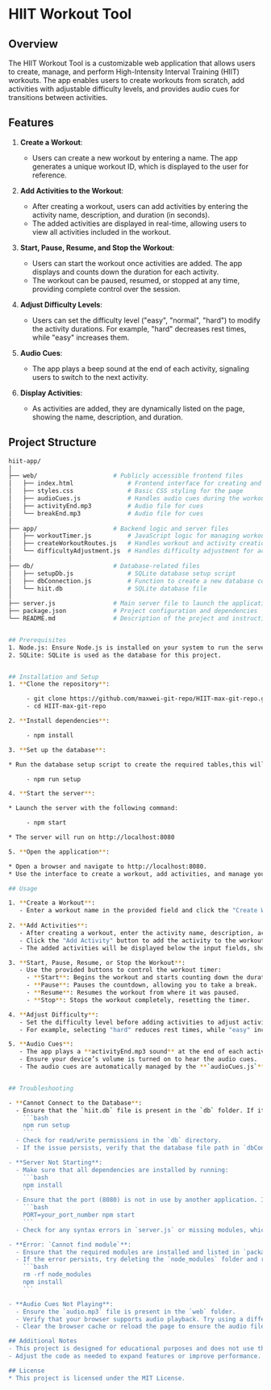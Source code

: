 # HIIT Workout Tool

## Overview
The HIIT Workout Tool is a customizable web application that allows users to create, manage, and perform High-Intensity Interval Training (HIIT) workouts. The app enables users to create workouts from scratch, add activities with adjustable difficulty levels, and provides audio cues for transitions between activities.

## Features
1. **Create a Workout**: 
   - Users can create a new workout by entering a name. The app generates a unique workout ID, which is displayed to the user for reference.

2. **Add Activities to the Workout**: 
   - After creating a workout, users can add activities by entering the activity name, description, and duration (in seconds).
   - The added activities are displayed in real-time, allowing users to view all activities included in the workout.

3. **Start, Pause, Resume, and Stop the Workout**: 
   - Users can start the workout once activities are added. The app displays and counts down the duration for each activity.
   - The workout can be paused, resumed, or stopped at any time, providing complete control over the session.

4. **Adjust Difficulty Levels**: 
   - Users can set the difficulty level ("easy", "normal", "hard") to modify the activity durations. For example, "hard" decreases rest times, while "easy" increases them.

5. **Audio Cues**: 
   - The app plays a beep sound at the end of each activity, signaling users to switch to the next activity.

6. **Display Activities**: 
   - As activities are added, they are dynamically listed on the page, showing the name, description, and duration.

## Project Structure
```bash
hiit-app/
│
├── web/                     # Publicly accessible frontend files
│   ├── index.html               # Frontend interface for creating and starting workouts
│   ├── styles.css               # Basic CSS styling for the page
│   ├── audioCues.js             # Handles audio cues during the workout
│   ├── activityEnd.mp3          # Audio file for cues
│   └── breakEnd.mp3             # Audio file for cues
│
├── app/                     # Backend logic and server files
│   ├── workoutTimer.js          # JavaScript logic for managing workout timers
│   ├── createWorkoutRoutes.js   # Handles workout and activity creation routes
│   └── difficultyAdjustment.js  # Handles difficulty adjustment for activities
│
├── db/                      # Database-related files
│   ├── setupDb.js               # SQLite database setup script
│   ├── dbConnection.js          # Function to create a new database connection
│   └── hiit.db                  # SQLite database file
│    
├── server.js                # Main server file to launch the application
├── package.json             # Project configuration and dependencies
└── README.md                # Description of the project and instructions


## Prerequisites
1. Node.js: Ensure Node.js is installed on your system to run the server and backend scripts.
2. SQLite: SQLite is used as the database for this project.


## Installation and Setup
1. **Clone the repository**:

     - git clone https://github.com/maxwei-git-repo/HIIT-max-git-repo.git
     - cd HIIT-max-git-repo

2. **Install dependencies**:

     - npm install

3. **Set up the database**:

* Run the database setup script to create the required tables,this will create the necessary tables in the SQLite database.

     - npm run setup

4. **Start the server**:

* Launch the server with the following command:

     - npm start

* The server will run on http://localhost:8080

5. **Open the application**:

* Open a browser and navigate to http://localhost:8080.
* Use the interface to create a workout, add activities, and manage your workout session.

## Usage

1. **Create a Workout**:
   - Enter a workout name in the provided field and click the "Create Workout" button.
   
2. **Add Activities**:
   - After creating a workout, enter the activity name, description, activity duration and break duration. 
   - Click the "Add Activity" button to add the activity to the workout.
   - The added activities will be displayed below the input fields, showing the name, description, and duration.

3. **Start, Pause, Resume, or Stop the Workout**:
   - Use the provided buttons to control the workout timer:
     - **Start**: Begins the workout and starts counting down the duration for each activity.
     - **Pause**: Pauses the countdown, allowing you to take a break.
     - **Resume**: Resumes the workout from where it was paused.
     - **Stop**: Stops the workout completely, resetting the timer.

4. **Adjust Difficulty**:
   - Set the difficulty level before adding activities to adjust activity durations accordingly.
   - For example, selecting "hard" reduces rest times, while "easy" increases them.

5. **Audio Cues**:
   - The app plays a **activityEnd.mp3 sound** at the end of each activity, and plays a **breakEnd.mp3 sound** at the end of break time,signaling when to transition to the next   activity.
   - Ensure your device’s volume is turned on to hear the audio cues.
   - The audio cues are automatically managed by the **`audioCues.js`** script.


## Troubleshooting

- **Cannot Connect to the Database**:
  - Ensure that the `hiit.db` file is present in the `db` folder. If it's missing, run the setup script:
    ```bash
    npm run setup
    ```
  - Check for read/write permissions in the `db` directory.
  - If the issue persists, verify that the database file path in `dbConnection.js` is correct and points to the `hiit.db` file.

- **Server Not Starting**:
  - Make sure that all dependencies are installed by running:
    ```bash
    npm install
    ```
  - Ensure that the port (8080) is not in use by another application. If the port is occupied, use a different port:
    ```bash
    PORT=your_port_number npm start
    ```
  - Check for any syntax errors in `server.js` or missing modules, which can prevent the server from starting.

- **Error: `Cannot find module`**:
  - Ensure that the required modules are installed and listed in `package.json`.
  - If the error persists, try deleting the `node_modules` folder and reinstalling the dependencies:
    ```bash
    rm -rf node_modules
    npm install
    ```

- **Audio Cues Not Playing**:
  - Ensure the `audio.mp3` file is present in the `web` folder.
  - Verify that your browser supports audio playback. Try using a different browser to see if the issue persists.
  - Clear the browser cache or reload the page to ensure the audio file is correctly loaded.

## Additional Notes
- This project is designed for educational purposes and does not use third-party libraries beyond express and sqlite3
- Adjust the code as needed to expand features or improve performance.

## License
* This project is licensed under the MIT License.
